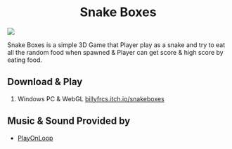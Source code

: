 <h1 align="center">Snake Boxes</h1>

![](https://github.com/BillyFrcs/SnakeBoxes/blob/main/Assets/Gif/SnakeBoxes.gif)

Snake Boxes is a simple 3D Game that Player play as a snake and try to eat all the random food when spawned & Player can get score & high score by eating food.

## Download & Play

1. Windows PC & WebGL [billyfrcs.itch.io/snakeboxes](https://billyfrcs.itch.io/snakeboxes)

## Music & Sound Provided by

 - [PlayOnLoop](https://www.playonloop.com/)
